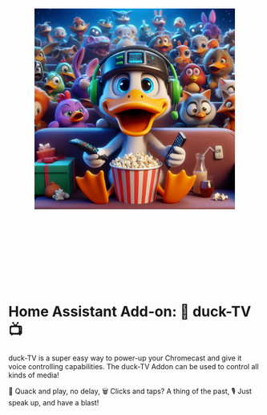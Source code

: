 <h1 align="center">
<img src="https://github.com/pungkula1337anka/ha-addons/blob/main/duck-TV/ducktv6.jpeg?raw=true" width="400" height="400"  />

<br><br>



</h1><br>

# Home Assistant Add-on: 🦆 **duck-TV** 📺

duck-TV is a super easy way to power-up your Chromecast and give it voice controlling capabilities.
The duck-TV Addon can be used to control all kinds of media!

🦆 Quack and play, no delay,
🗑️ Clicks and taps? A thing of the past,
🎙 Just speak up, and have a blast!
